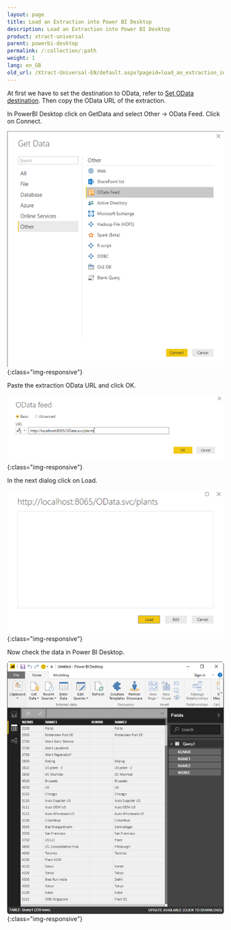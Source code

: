 ```yaml
---
layout: page
title: Load an Extraction into Power BI Desktop
description: Load an Extraction into Power BI Desktop
product: xtract-universal
parent: powerbi-desktop
permalink: /:collection/:path
weight: 1
lang: en_GB
old_url: /Xtract-Universal-EN/default.aspx?pageid=load_an_extraction_into_power_bi_desktop
---
```


At first we have to set the destination to OData, refer to [Set OData destination]().
Then copy the OData URL of the extraction. 

In PowerBI Desktop click on GetData and select Other -> OData Feed. Click on Connect. 

![xu_pbd_getodata](/img/content/xu_pbd_getodata.png){:class="img-responsive"}

Paste the extraction OData URL and click OK. 

![xu_pbd_url](/img/content/xu_pbd_url.png){:class="img-responsive"}

In the next dialog click on Load.

![xu_pbd_load](/img/content/xu_pbd_load.png){:class="img-responsive"}

Now check the data in Power BI Desktop.

![xu_pbd_data](/img/content/xu_pbd_data.png){:class="img-responsive"}